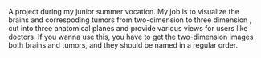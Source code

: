 A project during my junior summer vocation. 
My job is to visualize the brains and correspoding tumors from two-dimension to three dimension , cut into three anatomical planes and provide various views for users like doctors.
If you wanna use this, you have to get the two-dimension images both brains and tumors, and they should be named in a regular order.
